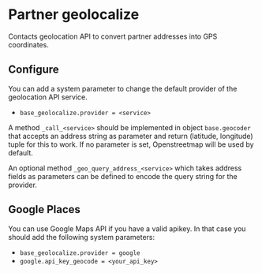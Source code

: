 Partner geolocalize
===================

Contacts geolocation API to convert partner addresses into GPS coordinates.

Configure
---------
You can add a system parameter to change the default provider of the geolocation API service.

* `base_geolocalize.provider = <service>`

A method `_call_<service>` should be implemented in object `base.geocoder` that accepts an address string as parameter and return (latitude, longitude) tuple for this to work.
If no parameter is set, Openstreetmap will be used by default.

An optional method `_geo_query_address_<service>` which takes address fields as parameters can be defined to encode the query string for the provider.

Google Places
-------------
You can use Google Maps API if you have a valid apikey. In that case you should add the following system parameters:

* `base_geolocalize.provider = google`
* `google.api_key_geocode = <your_api_key>`
